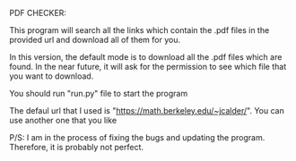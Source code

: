PDF CHECKER:

This program will search all the links which contain the .pdf files in the provided url and download all of them for you. 

In this version, the default mode is to download all the .pdf files which are found. In the near future, it will ask for the permission to see which file that you want to download. 

You should run "run.py" file to start the program

The defaul url that I used is "https://math.berkeley.edu/~jcalder/". You can use another one that you like 

P/S: I am in the process of fixing the bugs and updating the program. Therefore, it is probably not perfect. 


